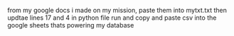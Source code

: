 from my google docs i made on my mission, paste them into mytxt.txt
then updtae lines 17 and 4 in python file 
run and copy and paste csv into the google sheets thats powering my database